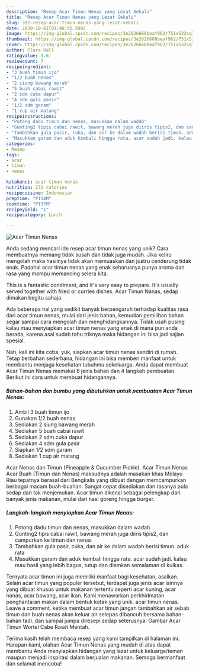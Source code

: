 ```yaml
---
description: "Resep Acar Timun Nenas yang Lezat Sekali"
title: "Resep Acar Timun Nenas yang Lezat Sekali"
slug: 392-resep-acar-timun-nenas-yang-lezat-sekali
date: 2020-10-01T01:48:55.590Z
image: https://img-global.cpcdn.com/recipes/3e2626668beaf962/751x532cq70/acar-timun-nenas-foto-resep-utama.jpg
thumbnail: https://img-global.cpcdn.com/recipes/3e2626668beaf962/751x532cq70/acar-timun-nenas-foto-resep-utama.jpg
cover: https://img-global.cpcdn.com/recipes/3e2626668beaf962/751x532cq70/acar-timun-nenas-foto-resep-utama.jpg
author: Clara Hall
ratingvalue: 3.6
reviewcount: 7
recipeingredient:
- "3 buah timun ijo"
- "1/2 buah nenas"
- "2 siung bawang merah"
- "5 buah cabai rawit"
- "2 sdm cuka dapur"
- "4 sdm gula pasir"
- "1/2 sdm garam"
- "1 cup air matang"
recipeinstructions:
- "Potong dadu timun dan nenas, masukkan dalam wadah"
- "Gunting2 tipis cabai rawit, bawang merah juga diiris tipis2, dan campurkan ke timun dan nenas"
- "Tambahkan gula pasir, cuka, dan air ke dalam wadah berisi timun. aduk rata"
- "Masukkan garam dan aduk kembali hingga rata. acar sudah jadi. kalau mau hasil yang lebih bagus, tutup dan diamkan semalaman di kulkas."
categories:
- Resep
tags:
- acar
- timun
- nenas

katakunci: acar timun nenas 
nutrition: 271 calories
recipecuisine: Indonesian
preptime: "PT14M"
cooktime: "PT37M"
recipeyield: "1"
recipecategory: Lunch

---
```



![Acar Timun Nenas](https://img-global.cpcdn.com/recipes/3e2626668beaf962/751x532cq70/acar-timun-nenas-foto-resep-utama.jpg)

Anda sedang mencari ide resep acar timun nenas yang unik? Cara membuatnya memang tidak susah dan tidak juga mudah. Jika keliru mengolah maka hasilnya tidak akan memuaskan dan justru cenderung tidak enak. Padahal acar timun nenas yang enak seharusnya punya aroma dan rasa yang mampu memancing selera kita.

This is a fantastic condiment, and it&#39;s very easy to prepare. It&#39;s usually served together with fried or curries dishes. Acar Timun Nanas, sedap dimakan begitu sahaja.

Ada beberapa hal yang sedikit banyak berpengaruh terhadap kualitas rasa dari acar timun nenas, mulai dari jenis bahan, kemudian pemilihan bahan segar sampai cara mengolah dan menghidangkannya. Tidak usah pusing kalau mau menyiapkan acar timun nenas yang enak di mana pun anda berada, karena asal sudah tahu triknya maka hidangan ini bisa jadi sajian spesial.


Nah, kali ini kita coba, yuk, siapkan acar timun nenas sendiri di rumah. Tetap berbahan sederhana, hidangan ini bisa memberi manfaat untuk membantu menjaga kesehatan tubuhmu sekeluarga. Anda dapat membuat Acar Timun Nenas memakai 8 jenis bahan dan 4 langkah pembuatan. Berikut ini cara untuk membuat hidangannya.

<!--inarticleads1-->

##### Bahan-bahan dan bumbu yang dibutuhkan untuk pembuatan Acar Timun Nenas:

1. Ambil 3 buah timun ijo
1. Gunakan 1/2 buah nenas
1. Sediakan 2 siung bawang merah
1. Sediakan 5 buah cabai rawit
1. Sediakan 2 sdm cuka dapur
1. Sediakan 4 sdm gula pasir
1. Siapkan 1/2 sdm garam
1. Sediakan 1 cup air matang


Acar Nenas dan Timun (Pineapple &amp; Cucumber Pickle). Acar Timun Nenas Acar Buah (Timun dan Nenas) maksudnya adalah masakan khas Melayu Riau tepatnya berasal dari Bengkalis yang dibuat dengan memcampurkan berbagai macam buah-buahan. Sangat cepat disediakan dan rasanya pula sedap dan tak menjemukan. Acar timun dikenal sebagai pelengkap dari banyak jenis makanan, mulai dari nasi goreng hingga burger. 

<!--inarticleads2-->

##### Langkah-langkah menyiapkan Acar Timun Nenas:

1. Potong dadu timun dan nenas, masukkan dalam wadah
1. Gunting2 tipis cabai rawit, bawang merah juga diiris tipis2, dan campurkan ke timun dan nenas
1. Tambahkan gula pasir, cuka, dan air ke dalam wadah berisi timun. aduk rata
1. Masukkan garam dan aduk kembali hingga rata. acar sudah jadi. kalau mau hasil yang lebih bagus, tutup dan diamkan semalaman di kulkas.


Ternyata acar timun ini juga memiliki manfaat bagi kesehatan, asalkan. Selain acar timun yang populer tersebut, terdapat juga jenis acar lainnya yang dibuat khusus untuk makanan tertentu seperti acar kuning, acar nanas, acar bawang, acar ikan. Kami menawarkan perkhidmatan penghantaran makan dalam bentuk kotak yang unik. acar timun nenas. Leave a comment. ketika membuat acar timun jangan tambahkan air sebab timun dan buah nenas akan keluar air selepas dibancuh bersama bahan-bahan tadi. dan sampai jumpa diresepi sedap seterusnya. Gambar Acar Timun Wortel Cabe Rawit Mentah. 

Terima kasih telah membaca resep yang kami tampilkan di halaman ini. Harapan kami, olahan Acar Timun Nenas yang mudah di atas dapat membantu Anda menyiapkan hidangan yang lezat untuk keluarga/teman maupun menjadi inspirasi dalam berjualan makanan. Semoga bermanfaat dan selamat mencoba!
